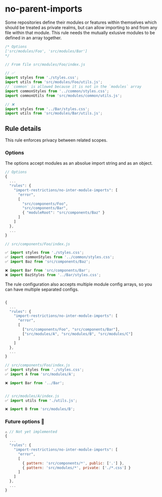 # no-parent-imports

Some repositories define their modules or features within themselves which should be treated as private realms, but can allow importing to and from any file within that module. This rule needs the mutually exlusive modules to be defined in an array together.

```javascript
/* Options
['src/modules/Foo', 'src/modules/Bar']
*/

// From file src/modules/Foo/index.js

// ✅
import styles from './styles.css';
import utils from 'src/modules/Foo/utils.js';
// `common` is allowed because it is not in the `modules` array
import commonStyles from '../common/styles.css';
import commonUtils from 'src/modules/common/utils.js';

// ❌
import styles from '../Bar/styles.css';
import utils from 'src/modules/Bar/utils.js';
```

## Rule details

This rule enforces privacy between related scopes.

### Options

The options accept modules as an absolue import string and as an object.

```javascript
// Options
{
  ...
  "rules": {
    "import-restrictions/no-inter-module-imports": [
      "error",
      [
        "src/components/Foo",
        "src/components/Bar",
        { "moduleRoot": "src/components/Baz" }
      ]
    ]
  },
  ...
}

// src/components/Foo/index.js

✅ import styles from './styles.css';
✅ import commonStyles from '../common/styles.css';
✅ import Baz from 'src/components/Baz';

❌ import Bar from 'src/components/Bar';
❌ import BazStyles from '../Bar/styles.css';
```

The rule configuration also accepts multiple module config arrays, so you can have multiple separated configs.

```javascript

{
  ...
  "rules": {
    "import-restrictions/no-inter-module-imports": [
      "error",
      [
        ["src/components/Foo", "src/components/Bar"],
        ["src/modules/A", "src/modules/B", "src/modules/C"]
      ]
    ]
  },
  ...
}

// src/components/Foo/index.js
✅ import styles from './styles.css';
✅ import A from 'src/modules/A';

❌ import Bar from '../Bar';


// src/modules/A/index.js
✅ import utils from './utils.js';

❌ import B from 'src/modules/B';
```

### Future options 🔮

```javascript
⚠️ // Not yet implemented
{
  ...
  "rules": {
    "import-restrictions/no-inter-module-imports": [
      "error",
      [
        { pattern: 'src/components/*', public: ['.'] },
        { pattern: 'src/modules/*', private: ['./*.css'] }
      ]
    ]
  },
  ...
}
```
